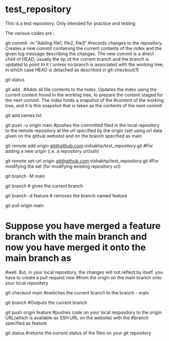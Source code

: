 # test_repository
This is a test repository. Only intended for practice and testing

The various codes are :

git commit -m "Adding file1, file2, file3"
#records changes to the repository. Creates a new commit containing the current contents of the index and the given log message describing the changes. The new commit is a direct child of HEAD, usually the tip of the current branch and the branch is updated to point to it ( unless no branch is associated with the working tree, in which case HEAD is detached as described in git-checkout(1)

git status

git add .
#Adds all file contents to the index. Updates the index using the current content found in the working tree, to prepare the  content staged for the next commit. The index holds a snapshot of the
#content of the working tree, and it is this snapshot that is taken as the  contents of the next commit

git add names.txt

git push -u origin main
#pushes the  committed filed in the local repository to the remote repository at the url specified by the origin (set using url data given on the github website) and on the branch specified as main

git remote add origin git@github.com:vishakhp/test_repository.git 
#For adding a new origin (i.e. a repository url/ssh)

git remote set-url origin git@github.com:vishakhp/test_repository.git
#For modifying the set (for modifying existing repository url)

git branch -M main

git branch # gives the current branch

git branch -d feature # removes the branch named feature

git pull origin main 
# Suppose you have merged a feature branch with the main branch and now you have merged it onto the main branch as
#well. But, in your local repository, the changes will not reflect by itself. you have to create a pull request now
#from the origin on the main branch onto your local repository

git checkout main
#swtiches the current branch to the branch - main

git branch
#Outputs the current branch

git push origin feature
#pushes code on your local respository to the origin URL(which is available as SSH URL on the website) with the 
#branch specified as feature

git status
#returns the current  status of the files on your git repository


                      
